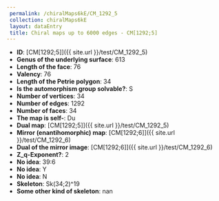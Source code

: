 ```yaml
--- 
 permalink: /chiralMaps6kE/CM_1292_5 
 collection: chiralMaps6kE
 layout: dataEntry
 title: Chiral maps up to 6000 edges - CM[1292;5]
---
```


- **ID**: [CM[1292;5]]({{ site.url }}/test/CM_1292_5)
- **Genus of the underlying surface**: 613
- **Length of the face**: 76
- **Valency**: 76
- **Length of the Petrie polygon**: 34
- **Is the automorphism group solvable?**: S
- **Number of vertices**: 34
- **Number of edges**: 1292
- **Number of faces**: 34
- **The map is self-**: Du
- **Dual map**: [CM[1292;5]]({{ site.url }}/test/CM_1292_5)
- **Mirror (enantihomorphic) map**: [CM[1292;6]]({{ site.url }}/test/CM_1292_6)
- **Dual of the mirror image**: [CM[1292;6]]({{ site.url }}/test/CM_1292_6)
- **Z_q-Exponent?**: 2
- **No idea**:  39:6
- **No idea**: Y
- **No idea**: N
- **Skeleton**: Sk(34;2)^19
- **Some other kind of skeleton**: nan
